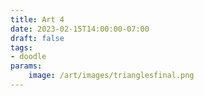 ```yaml
---
title: Art 4
date: 2023-02-15T14:00:00-07:00
draft: false
tags: 
- doodle
params:
    image: /art/images/trianglesfinal.png
---
```

